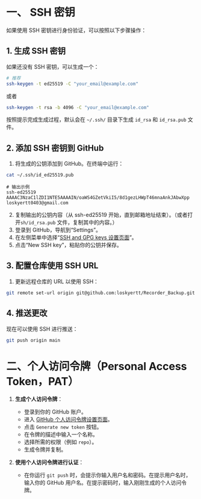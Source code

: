 # 一、 SSH 密钥

如果使用 SSH 密钥进行身份验证，可以按照以下步骤操作：

## 1. 生成 SSH 密钥

如果还没有 SSH 密钥，可以生成一个：

```bash
# 推荐
ssh-keygen -t ed25519 -C "your_email@example.com"
```
或者
```bash
ssh-keygen -t rsa -b 4096 -C "your_email@example.com"
```

按照提示完成生成过程，默认会在 `~/.ssh/` 目录下生成 `id_rsa` 和 `id_rsa.pub` 文件。

## 2. 添加 SSH 密钥到 GitHub

1. 将生成的公钥添加到 GitHub。在终端中运行：

```bash
cat ~/.ssh/id_ed25519.pub
```
```
# 输出示例
ssh-ed25519 AAAAC3NzaC1lZDI1NTE5AAAAIN/oaWS4GZetVkiI5/8d1gezLHWpT46mnaAnkJAbwXpp loskyertt0403@gmail.com
```
2. 复制输出的公钥内容（从 ssh-ed25519 开始，直到邮箱地址结束）。（或者打开`sh/id_rsa.pub` 文件，复制其中的内容。）
3. 登录到 GitHub，导航到“Settings”。
4. 在左侧菜单中选择“[SSH and GPG keys 设置页面](https://github.com/settings/keys)”。
5. 点击“New SSH key”，粘贴你的公钥并保存。
## 3. 配置仓库使用 SSH URL

1. 更新远程仓库的 URL 以使用 SSH：

```bash
git remote set-url origin git@github.com:loskyertt/Recorder_Backup.git
```

## 4. 推送更改

现在可以使用 SSH 进行推送：

```bash
git push origin main
```


# 二、个人访问令牌（Personal Access Token，PAT）

1. **生成个人访问令牌**：
   - 登录到你的 GitHub 账户。
   - 进入 [GitHub 个人访问令牌设置页面](https://github.com/settings/tokens)。
   - 点击 `Generate new token` 按钮。
   - 在令牌的描述中输入一个名称。
   - 选择所需的权限（例如 `repo`）。
   - 生成令牌并复制。

2. **使用个人访问令牌进行认证**：
   - 在你运行 `git push` 时，会提示你输入用户名和密码。在提示用户名时，输入你的 GitHub 用户名。在提示密码时，输入刚刚生成的个人访问令牌。
